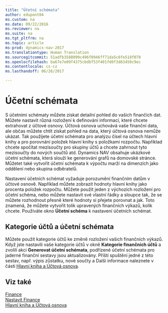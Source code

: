 ```yaml
---
title: "Účetní schémata"
author: edupont04
ms.custom: na
ms.date: 09/22/2016
ms.reviewer: na
ms.suite: na
ms.tgt_pltfrm: na
ms.topic: article
ms-prod: dynamics-nav-2017
ms.translationtype: Human Translation
ms.sourcegitcommit: 51adfb3588099c496f0946ff71da5c6fe518f070
ms.openlocfilehash: ba67e7e09f4375cbdbf53f401fd0f3d83450c9ec
ms.contentlocale: cs-cz
ms.lasthandoff: 06/26/2017

---
```


# <a name="account-schedules"></a>Účetní schémata
S účetními schématy můžete získat detailní pohled do vašich finančích dat. Můžete nastavit různá rozložení k definování informací, které chcete extrahovat z účtové osnovy. Účtová osnova uchovává vaše finanční data, ale občas můžete chtít získat pohled na data, který účtová osnova nemůže ukázat. Tak použijete účetní schémata pro analýzu čísel na účtech hlavní knihy a pro porovnání položek hlavní knihy s položkami rozpočtu.
Například chcete spočítat mezisoučty pro skupiny účtů a chcete zahrnout tyto mezisoučty do nových součtů atd.
Dynamics NAV obsahuje ukázkové účetní schémata, která slouží ke generování grafů na domovské stránce. Můžetet také vytvořit účetní schémata k výpočtu marží na dimenzích jako oddělení nebo skupina odběratelů.  

Nastavení účetních schémat vyžaduje porozumění finančním datům v účtové osnově.
Například můžete zobrazit hodnoty hlavní knihy jako procenta položek rozpočtu.
Můžete použít jeden z výchozích rozložení pro účetní schéma, nebo můžete nastavit své vlastní řádky a sloupce tak, že se můžete rozhodnout přesně které hodnoty si přejete porovnat a jak.
Toto znamená, že můžete vytvořit tolik upravených finančních výkazů, kolik chcete. Používáte okno **Účetní schéma** k nastavení účetních schémat.  

## <a name="account-categories-and-account-schedules"></a>Kategorie účtů a účetní schémata
Můžete použít kategorie účtů ke změně rozložení vašich finančních výkazů. Když jste nastavili vaše kategorie účtů v okně **Kategorie finančních účtů** a zvolili akci **Generovat účetní schémata**, podřízené účetní schémata pro jaderné finanční sestavy jsou aktualizovány. Příští spuštění jedné z této sestav, např. výpis zůstatku, nové součty a  Další informace naleznete v části [Hlavní kniha a Účtová osnova](finance-setup-general-ledger.md).    
## <a name="see-also"></a>Viz také
[Finance](finance-setup.md)  
[Nastavit Finance](finance-setup-setup-finance-setup.md)  
[Hlavní kniha a Účtová osnova](finance-setup-general-ledger.md)  

